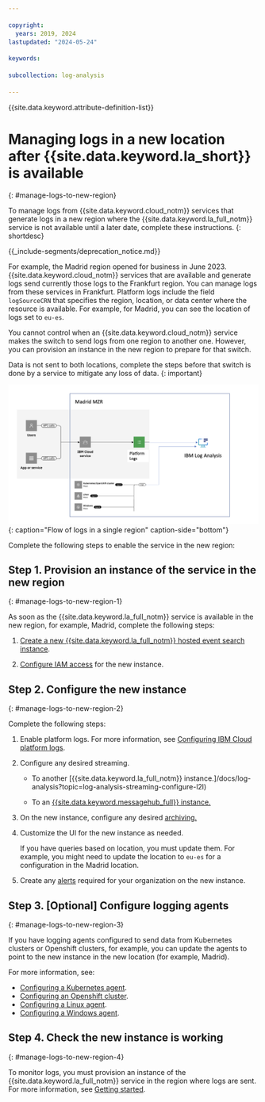 ```yaml
---

copyright:
  years: 2019, 2024
lastupdated: "2024-05-24"

keywords:

subcollection: log-analysis

---
```


{{site.data.keyword.attribute-definition-list}}


# Managing logs in a new location after {{site.data.keyword.la_short}} is available
{: #manage-logs-to-new-region}

To manage logs from {{site.data.keyword.cloud_notm}} services that generate logs in a new region where the {{site.data.keyword.la_full_notm}} service is not available until a later date, complete these instructions.
{: shortdesc}


{{_include-segments/deprecation_notice.md}}

For example, the Madrid region opened for business in June 2023. {{site.data.keyword.cloud_notm}} services that are available and generate logs send currently those logs to the Frankfurt region. You can manage logs from these services in Frankfurt. Platform logs include the field `logSourceCRN` that specifies the region, location, or data center where the resource is available. For example, for Madrid, you can see the location of logs set to `eu-es`.


You cannot control when an {{site.data.keyword.cloud_notm}} service makes the switch to send logs from one region to another one. However, you can provision an instance in the new region to prepare for that switch.

Data is not sent to both locations, complete the steps before that switch is done by a service to mitigate any loss of data.
{: important}

![Flow of logs in a single region](images/logs-new-region-2.png "The {{site.data.keyword.la_full_notm}} service"){: caption="Flow of logs in a single region" caption-side="bottom"}

Complete the following steps to enable the service in the new region:

## Step 1. Provision an instance of the service in the new region
{: #manage-logs-to-new-region-1}

As soon as the {{site.data.keyword.la_full_notm}} service is available in the new region, for example, Madrid, complete the following steps:

1. [Create a new {{site.data.keyword.la_full_notm}} hosted event search instance](/docs/log-analysis?topic=log-analysis-provision).

2. [Configure IAM access](/docs/log-analysis?topic=log-analysis-iam) for the new instance.



## Step 2. Configure the new instance
{: #manage-logs-to-new-region-2}

Complete the following steps:

1. Enable platform logs. For more information, see [Configuring IBM Cloud platform logs](/docs/log-analysis?topic=log-analysis-config_svc_logs).

2. Configure any desired streaming.

   * To another [{{site.data.keyword.la_full_notm}} instance.]/docs/log-analysis?topic=log-analysis-streaming-configure-l2l)

   * To an [{{site.data.keyword.messagehub_full}} instance.](/docs/log-analysis?topic=log-analysis-streaming-configure)

3. On the new instance, configure any desired [archiving.](/docs/log-analysis?topic=log-analysis-archiving-ov)

4. Customize the UI for the new instance as needed.

    If you have queries based on location, you must update them. For example, you might need to update the location to `eu-es` for a configuration in the Madrid location.

5. Create any [alerts](/docs/log-analysis?topic=log-analysis-alerts) required for your organization on the new instance.


## Step 3. [Optional] Configure logging agents
{: #manage-logs-to-new-region-3}

If you have logging agents configured to send data from Kubernetes clusters or Openshift clusters, for example, you can update the agents to point to the new instance in the new location (for example, Madrid).

For more information, see:
- [Configuring a Kubernetes agent](/docs/log-analysis?topic=log-analysis-config_agent_kube_cluster).
- [Configuring an Openshift cluster](/docs/log-analysis?topic=log-analysis-config_agent_os_cluster).
- [Configuring a Linux agent](/docs/log-analysis?topic=log-analysis-config_agent_linux).
- [Configuring a Windows agent](/docs/log-analysis?topic=log-analysis-config_agent_windows_v3).


## Step 4. Check the new instance is working
{: #manage-logs-to-new-region-4}

To monitor logs, you must provision an instance of the {{site.data.keyword.la_full_notm}} service in the region where logs are sent. For more information, see [Getting started](/docs/log-analysis?topic=log-analysis-getting-started).
